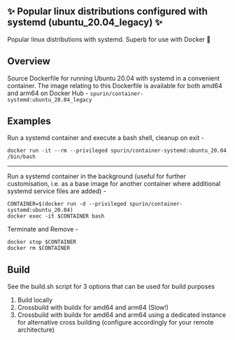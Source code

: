 ## ✨ Popular linux distributions configured with systemd (ubuntu_20.04_legacy) ✨

Popular linux distributions with systemd.  Superb for use with Docker 🐋

## Overview

Source Dockerfile for running Ubuntu 20.04 with systemd in a convenient container.  The image relating to this Dockerfile is available for both amd64 and arm64 on Docker Hub - ```spurin/container-systemd:ubuntu_20.04_legacy```

## Examples

Run a systemd container and execute a bash shell, cleanup on exit -

```
docker run -it --rm --privileged spurin/container-systemd:ubuntu_20.04 /bin/bash
```

---

Run a systemd container in the background (useful for further customisation, i.e. as a base image
for another container where additional systemd service files are added) -

```
CONTAINER=$(docker run -d --privileged spurin/container-systemd:ubuntu_20.04)
docker exec -it $CONTAINER bash
```

Terminate and Remove -

```
docker stop $CONTAINER
docker rm $CONTAINER
```

## Build

See the build.sh script for 3 options that can be used for build purposes

1. Build locally
2. Crossbuild with buildx for amd64 and arm64 (Slow!)
3. Crossbuild with buildx for amd64 and arm64 using a dedicated instance for alternative cross building (configure accordingly for your remote architecture)
